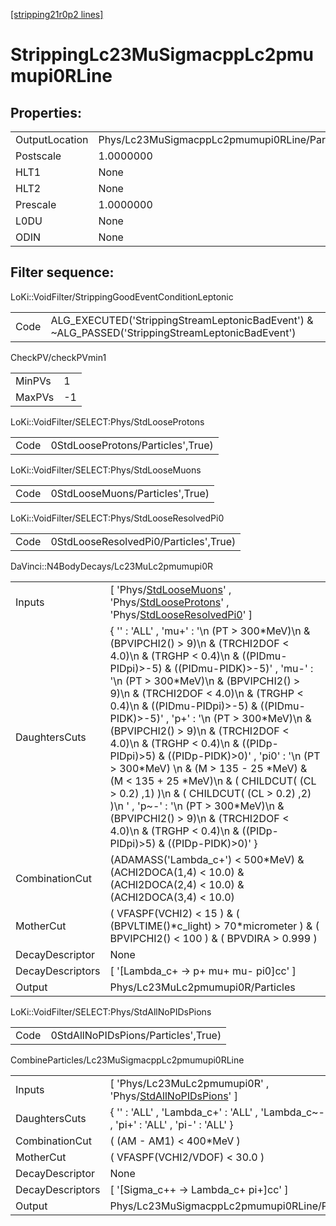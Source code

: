 [[stripping21r0p2 lines]](./stripping21r0p2-index)

# StrippingLc23MuSigmacppLc2pmumupi0RLine

## Properties:

|                |                                               |
|----------------|-----------------------------------------------|
| OutputLocation | Phys/Lc23MuSigmacppLc2pmumupi0RLine/Particles |
| Postscale      | 1.0000000                                     |
| HLT1           | None                                          |
| HLT2           | None                                          |
| Prescale       | 1.0000000                                     |
| L0DU           | None                                          |
| ODIN           | None                                          |

## Filter sequence:

LoKi::VoidFilter/StrippingGoodEventConditionLeptonic

|      |                                                                                                  |
|------|--------------------------------------------------------------------------------------------------|
| Code | ALG_EXECUTED('StrippingStreamLeptonicBadEvent') & ~ALG_PASSED('StrippingStreamLeptonicBadEvent') |

CheckPV/checkPVmin1

|        |     |
|--------|-----|
| MinPVs | 1   |
| MaxPVs | -1  |

LoKi::VoidFilter/SELECT:Phys/StdLooseProtons

|      |                                   |
|------|-----------------------------------|
| Code | 0StdLooseProtons/Particles',True) |

LoKi::VoidFilter/SELECT:Phys/StdLooseMuons

|      |                                 |
|------|---------------------------------|
| Code | 0StdLooseMuons/Particles',True) |

LoKi::VoidFilter/SELECT:Phys/StdLooseResolvedPi0

|      |                                       |
|------|---------------------------------------|
| Code | 0StdLooseResolvedPi0/Particles',True) |

DaVinci::N4BodyDecays/Lc23MuLc2pmumupi0R

|                  |                                                                                                                                                                                                                                                                                                                                                                                                                                                                                                                                                                                                                                                                                                                                                         |
|------------------|---------------------------------------------------------------------------------------------------------------------------------------------------------------------------------------------------------------------------------------------------------------------------------------------------------------------------------------------------------------------------------------------------------------------------------------------------------------------------------------------------------------------------------------------------------------------------------------------------------------------------------------------------------------------------------------------------------------------------------------------------------|
| Inputs           | [ 'Phys/[StdLooseMuons](./stripping21r0p2-commonparticles-stdloosemuons)' , 'Phys/[StdLooseProtons](./stripping21r0p2-commonparticles-stdlooseprotons)' , 'Phys/[StdLooseResolvedPi0](./stripping21r0p2-commonparticles-stdlooseresolvedpi0)' ]                                                                                                                                                                                                                                                                                                                                                                                                                                                                                                       |
| DaughtersCuts    | { '' : 'ALL' , 'mu+' : '\n (PT \> 300\*MeV)\n & (BPVIPCHI2() \> 9)\n & (TRCHI2DOF \< 4.0)\n & (TRGHP \< 0.4)\n & ((PIDmu-PIDpi)\>-5) & ((PIDmu-PIDK)\>-5)' , 'mu-' : '\n (PT \> 300\*MeV)\n & (BPVIPCHI2() \> 9)\n & (TRCHI2DOF \< 4.0)\n & (TRGHP \< 0.4)\n & ((PIDmu-PIDpi)\>-5) & ((PIDmu-PIDK)\>-5)' , 'p+' : '\n (PT \> 300\*MeV)\n & (BPVIPCHI2() \> 9)\n & (TRCHI2DOF \< 4.0)\n & (TRGHP \< 0.4)\n & ((PIDp-PIDpi)\>5) & ((PIDp-PIDK)\>0)' , 'pi0' : '\n (PT \> 300\*MeV) \n & (M \> 135 - 25 \*MeV) & (M \< 135 + 25 \*MeV)\n & ( CHILDCUT( (CL \> 0.2) ,1) )\n & ( CHILDCUT( (CL \> 0.2) ,2) )\n ' , 'p~-' : '\n (PT \> 300\*MeV)\n & (BPVIPCHI2() \> 9)\n & (TRCHI2DOF \< 4.0)\n & (TRGHP \< 0.4)\n & ((PIDp-PIDpi)\>5) & ((PIDp-PIDK)\>0)' } |
| CombinationCut   | (ADAMASS('Lambda_c+') \< 500\*MeV) & (ACHI2DOCA(1,4) \< 10.0) & (ACHI2DOCA(2,4) \< 10.0) & (ACHI2DOCA(3,4) \< 10.0)                                                                                                                                                                                                                                                                                                                                                                                                                                                                                                                                                                                                                                     |
| MotherCut        | ( VFASPF(VCHI2) \< 15 ) & ( (BPVLTIME()\*c_light) \> 70\*micrometer ) & ( BPVIPCHI2() \< 100 ) & ( BPVDIRA \> 0.999 )                                                                                                                                                                                                                                                                                                                                                                                                                                                                                                                                                                                                                                   |
| DecayDescriptor  | None                                                                                                                                                                                                                                                                                                                                                                                                                                                                                                                                                                                                                                                                                                                                                    |
| DecayDescriptors | [ '[Lambda_c+ -\> p+ mu+ mu- pi0]cc' ]                                                                                                                                                                                                                                                                                                                                                                                                                                                                                                                                                                                                                                                                                                              |
| Output           | Phys/Lc23MuLc2pmumupi0R/Particles                                                                                                                                                                                                                                                                                                                                                                                                                                                                                                                                                                                                                                                                                                                       |

LoKi::VoidFilter/SELECT:Phys/StdAllNoPIDsPions

|      |                                     |
|------|-------------------------------------|
| Code | 0StdAllNoPIDsPions/Particles',True) |

CombineParticles/Lc23MuSigmacppLc2pmumupi0RLine

|                  |                                                                                                                   |
|------------------|-------------------------------------------------------------------------------------------------------------------|
| Inputs           | [ 'Phys/Lc23MuLc2pmumupi0R' , 'Phys/[StdAllNoPIDsPions](./stripping21r0p2-commonparticles-stdallnopidspions)' ] |
| DaughtersCuts    | { '' : 'ALL' , 'Lambda_c+' : 'ALL' , 'Lambda_c~-' : 'ALL' , 'pi+' : 'ALL' , 'pi-' : 'ALL' }                       |
| CombinationCut   | ( (AM - AM1) \< 400\*MeV )                                                                                        |
| MotherCut        | ( VFASPF(VCHI2/VDOF) \< 30.0 )                                                                                    |
| DecayDescriptor  | None                                                                                                              |
| DecayDescriptors | [ '[Sigma_c++ -\> Lambda_c+ pi+]cc' ]                                                                         |
| Output           | Phys/Lc23MuSigmacppLc2pmumupi0RLine/Particles                                                                     |
